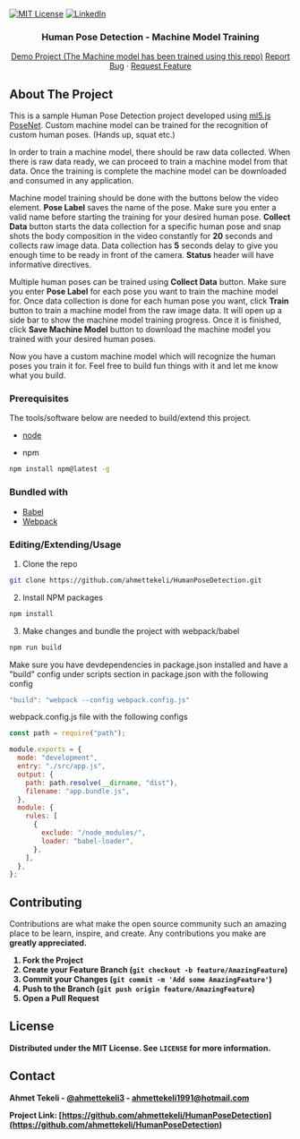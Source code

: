 [![MIT License][license-shield]][license-url]
[![LinkedIn][linkedin-shield]][linkedin-url]

<p align="center">
  <h3 align="center">Human Pose Detection - Machine Model Training </h3>
  <p align="center">
    <a href="https://2021creatives.s3.eu-central-1.amazonaws.com/March/PoseDetectionExample/index.html">Demo Project (The Machine model has been trained using this repo)</a>
    <a href="https://github.com/ahmettekeli/HumanPoseDetection/issues">Report Bug</a>
    ·
    <a href="https://github.com/ahmettekeli/HumanPoseDetection/issues">Request Feature</a>
  </p>
</p>

## About The Project

<!-- [![Product Name Screen Shot][product-screenshot]](live demo link goes here) -->

<p>This is a sample Human Pose Detection project developed using <a href="https://learn.ml5js.org/#/reference/posenet">ml5.js PoseNet</a>.
Custom machine model can be trained for the recognition of custom human poses. (Hands up, squat etc.)</p>

<p>In order to train a machine model, there should be raw data collected. When there is raw data ready, we can proceed to train a machine model from that data. Once the training is complete the machine model can be downloaded and consumed in any application.</p>

<p>Machine model training should be done with the buttons below the video element. <strong>Pose Label</strong> saves the name of the pose. Make sure you enter a valid name before starting the training for your desired human pose. <strong>Collect Data</strong> button starts the data collection for a specific human pose and snap shots the body composition in the video constantly for <strong>20</strong> seconds and collects raw image data. Data collection has <strong>5</strong> seconds delay to give you enough time to be ready in front of the camera. <strong>Status</strong> header will have informative directives.</p> 
Multiple human poses can be trained using <strong>Collect Data</strong> button. Make sure you enter <strong>Pose Label</strong> for each pose you want to train the machine model for. Once data collection is done for each human pose you want, click <strong>Train</strong> button to train a machine model from the raw image data. It will open up a side bar to show the machine model training progress. Once it is finished, click <strong>Save Machine Model</strong> button to download the machine model you trained with your desired human poses.

Now you have a custom machine model which will recognize the human poses you train it for. Feel free to build fun things with it and let me know what you build.

### Prerequisites

The tools/software below are needed to build/extend this project.

- [node](https://nodejs.org/en/)

- npm

```sh
npm install npm@latest -g
```

### Bundled with

- [Babel](https://babeljs.io/)
- [Webpack](https://webpack.js.org/)

### Editing/Extending/Usage

1. Clone the repo

```sh
git clone https://github.com/ahmettekeli/HumanPoseDetection.git
```

2. Install NPM packages

```sh
npm install
```

3. Make changes and bundle the project with webpack/babel

```sh
npm run build
```

Make sure you have devdependencies in package.json installed and have a "build" config under scripts section in package.json with the following config

```js
"build": "webpack --config webpack.config.js"
```

webpack.config.js file with the following configs

```js
const path = require("path");

module.exports = {
  mode: "development",
  entry: "./src/app.js",
  output: {
    path: path.resolve(__dirname, "dist"),
    filename: "app.bundle.js",
  },
  module: {
    rules: [
      {
        exclude: "/node_modules/",
        loader: "babel-loader",
      },
    ],
  },
};
```

## Contributing

Contributions are what make the open source community such an amazing place to be learn, inspire, and create. Any contributions you make are <strong>greatly appreciated<strong>.

1. Fork the Project
2. Create your Feature Branch (`git checkout -b feature/AmazingFeature`)
3. Commit your Changes (`git commit -m 'Add some AmazingFeature'`)
4. Push to the Branch (`git push origin feature/AmazingFeature`)
5. Open a Pull Request

## License

Distributed under the MIT License. See `LICENSE` for more information.

## Contact

Ahmet Tekeli - [@ahmettekeli3](https://twitter.com/ahmettekeli3) - ahmettekeli1991@hotmail.com

Project Link: [https://github.com/ahmettekeli/HumanPoseDetection](https://github.com/ahmettekeli/HumanPoseDetection)

[license-shield]: https://img.shields.io/github/license/othneildrew/Best-README-Template.svg?style=flat-square
[license-url]: https://github.com/ahmettekeli/HumanPoseDetection/blob/master/license.txt
[linkedin-shield]: https://img.shields.io/badge/-LinkedIn-black.svg?style=flat-square&logo=linkedin&colorB=555
[linkedin-url]: https://www.linkedin.com/in/tekeliahmet/
[product-screenshot]: https://github.com/ahmettekeli/HumanPoseDetection/
